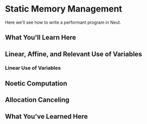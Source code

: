 # Static Memory Management

Here we'll see how to write a performant program in Neut.

## What You'll Learn Here

## Linear, Affine, and Relevant Use of Variables

### Linear Use of Variables

## Noetic Computation

## Allocation Canceling

## What You've Learned Here
